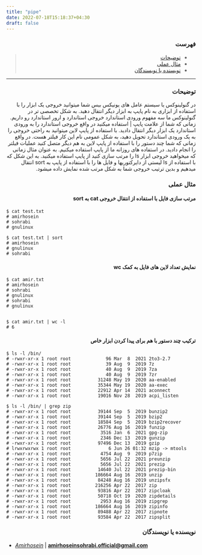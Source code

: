 ```yaml
---
title: "pipe"
date: 2022-07-18T15:18:37+04:30
draft: false
---
```

<div dir='rtl'>

### فهرست
> - [توضیحات](#توضیحات)
> - [مثال عملی](#مثال-عملی)
> - [نویسنده یا نویسندگان](/#نویسنده-یا-نویسندگان)

---

### توضیحات
در گنولینوکس یا سیستم عامل های یونیکس بیس شما میتوانید خروجی یک ابزار را با استفاده از ابزاری به نام پایپ به ابزار دیگر انتقال دهید. به شکل تخصصی تر در گنولینوکس ما سه مفهوم ورودی استاندارد خروجی استاندارد و ارور استاندارد رو داریم. زمانی که شما از علامت پایپ ‌| استفاده میکنید در واقع خروجی استاندارد را به ورودی استاندارد یک ابزار دیگر انتقال دادید. با استفاده از پایپ لاین میتوانید به راحتی خروجی را به یک ورودی استاندارد تحویل دهید، به شکل عمومی نام این کار فیلتر هست. در واقع زمانی که شما چند دستور را با استفاده از پایپ لاین به هم دیگر متصل کنید عملیات فیلتر را انجام دادید. در استفاده های روزانه ما از پایپ استفاده میکنیم. 
به عنوان مثال زمانی که میخواهید خروجی ابزار ls را مرتب سازی کنید از پایپ استفاده میکنید. به این شکل که با استفاده از ls لیستی از دایرکتوریها و فایل ها را با استفاده از پایپ به sort انتقال میدهیم و بدین ترتیب خروجی شما به شکل مرتب شده نمایش داده میشود.

### مثال عملی

#### مرتب سازی فایل با استفاده از انتقال خروجی cat به sort 

<div dir='ltr'>

    $ cat test.txt
    # amirhosein
    # sohrabi
    # gnulinux

    $ cat test.txt | sort
    # amirhosein
    # gnulinux
    # sohrabi

</div>

#### نمایش تعداد لاین های فایل به کمک wc

<div dir='ltr'>

    $ cat amir.txt
    # amirhosein
    # sohrabi
    # gnulinux
    # sohrabi
    # gnulinux


    $ cat amir.txt | wc -l
    # 6 
     

</div>

#### ترکیب چند دستور با هم برای پیدا کردن ابزار خاص

<div dir='ltr'>

    $ ls -l /bin/
    # -rwxr-xr-x 1 root root             96 Mar  8  2021 2to3-2.7
    # -rwxr-xr-x 1 root root             39 Aug  9  2019 7z
    # -rwxr-xr-x 1 root root             40 Aug  9  2019 7za
    # -rwxr-xr-x 1 root root             40 Aug  9  2019 7zr
    # -rwxr-xr-x 1 root root          31248 May 19  2020 aa-enabled
    # -rwxr-xr-x 1 root root          35344 May 19  2020 aa-exec
    # -rwxr-xr-x 1 root root          22912 Apr 14  2021 aconnect
    # -rwxr-xr-x 1 root root          19016 Nov 28  2019 acpi_listen

    $ ls -l /bin/ | grep zip
    # -rwxr-xr-x 1 root root          39144 Sep  5  2019 bunzip2
    # -rwxr-xr-x 1 root root          39144 Sep  5  2019 bzip2
    # -rwxr-xr-x 1 root root          18584 Sep  5  2019 bzip2recover
    # -rwxr-xr-x 1 root root          26776 Aug 16  2019 funzip
    # -rwxr-xr-x 1 root root           3516 Jan  6  2021 gpg-zip
    # -rwxr-xr-x 1 root root           2346 Dec 13  2019 gunzip
    # -rwxr-xr-x 1 root root          97496 Dec 13  2019 gzip
    # lrwxrwxrwx 1 root root              6 Jun 26 01:32 mzip -> mtools
    # -rwxr-xr-x 1 root root           4754 Aug  9  2019 p7zip
    # -rwxr-xr-x 1 root root           5656 Jul 22  2021 preunzip
    # -rwxr-xr-x 1 root root           5656 Jul 22  2021 prezip
    # -rwxr-xr-x 1 root root          14640 Jul 22  2021 prezip-bin
    # -rwxr-xr-x 1 root root         186664 Aug 16  2019 unzip
    # -rwxr-xr-x 1 root root          84248 Aug 16  2019 unzipsfx
    # -rwxr-xr-x 1 root root         216256 Apr 22  2017 zip
    # -rwxr-xr-x 1 root root          93816 Apr 22  2017 zipcloak
    # -rwxr-xr-x 1 root root          50718 Oct 19  2020 zipdetails
    # -rwxr-xr-x 1 root root           2953 Aug 16  2019 zipgrep
    # -rwxr-xr-x 1 root root         186664 Aug 16  2019 zipinfo
    # -rwxr-xr-x 1 root root          89488 Apr 22  2017 zipnote
    # -rwxr-xr-x 1 root root          93584 Apr 22  2017 zipsplit
      

</div>

### نویسنده یا نویسندگان

</div>

- *[Amirhosein](https://github.com/amirhoseinsb)* | **<amirhoseinsohrabi.official@gmail.com>**



